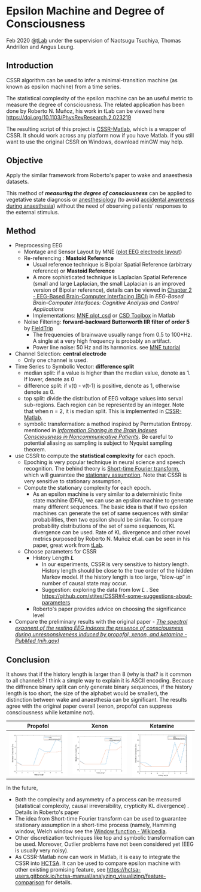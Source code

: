 # Epsilon Machine and Degree of Consciousness 

Feb 2020 @[tLab](https://sites.google.com/monash.edu/tlab/home) under the supervision of Naotsugu Tsuchiya, Thomas Andrillon and Angus Leung. 



## Introduction 

CSSR algorithm can be used to infer a minimal-transition machine (as known as epsilon machine) from a time series. 

The statistical complexity of the epsilon machine can be an useful metric to measure the degree of consciousness. The related application has been done by Roberto N. Muñoz, his work in tLab can be viewed here https://doi.org/10.1103/PhysRevResearch.2.023219 

The resulting script of this project is [CSSR-Matlab](https://github.com/randoruf/CSSR-Matlab), which is a wrapper of CSSR. It should work across any platform now if you have Matlab. If you still want to use the original CSSR on Windows, download minGW may help. 



## Objective

Apply the similar framework from Roberto's paper to wake and anaesthesia datasets. 

This method of ***measuring the degree of consciousness*** can be applied to vegetative state diagnosis or [anesthesiology](https://www.youtube.com/watch?v=K2dMqs7GfuI) (to avoid [accidental awareness during anaesthesia](https://www.bbc.com/news/magazine-38733131)) without the need of observing patients' responses to the external stimulus.  

 

## Method 

- Preprocessing EEG
	- Montage and Sensor Layout by MNE ([plot EEG electrode layout](https://mne.tools/stable/auto_tutorials/intro/plot_40_sensor_locations.html))
	- Re-referencing : **Mastoid Reference**
		- Usual reference technique is Bipolar Spatial Reference (arbitrary reference) or **Mastoid Reference**
		- A more sophisticated technique is Laplacian Spatial Reference (small and large Laplacian, the small Laplacian is an improved version of Bipolar reference), details can be viewed in [Chapter 2 - EEG-Based Brain-Computer Interfacing (BCI)](https://www.sciencedirect.com/science/article/pii/B9780128146873000028) in *EEG-Based Brain-Computer Interfaces: Cognitive Analysis and Control Applications* 
		- Implementations: [MNE plot_csd](https://mne.tools/stable/auto_examples/preprocessing/plot_eeg_csd.html) or [CSD Toolbox](https://psychophysiology.cpmc.columbia.edu/software/csdtoolbox/) in Matlab  
	- Noise Filtering: **forward-backward Butterworth IIR filter of order 5** by [FieldTrip](https://mne.tools/stable/auto_tutorials/discussions/plot_background_filtering.html)
		- The frequencies of brainwave usually range from 0.5 to 100+Hz. A single at a very high frequency is probably an artifact.  
		- Power line noise: 50 Hz and its harmonics. see [MNE tutorial](https://mne.tools/stable/auto_tutorials/preprocessing/plot_10_preprocessing_overview.html)
- Channel Selection: **central electrode** 
	- Only one channel is used. 
- Time Series to Symbolic Vector: **difference split** 
	- median split: if a value is higher than the median value, denote as 1. If lower, denote as 0 
	- difference split: if v(t) - v(t-1) is positive, denote as  1, otherwise denote as 0. 
	- top split: divide the distribution of EEG voltage values into serval sub-regions. Each region can be represented by an integer. Note that when n = 2, it is median split. This is implemented in [CSSR-Matlab](https://github.com/randoruf/CSSR-Matlab/blob/master/discretiser/multi_level_discretiser.m). 
	-  symbolic transformation:  a method inspired by Permutation Entropy. mentioned in [*Information Sharing in the Brain Indexes Consciousness in Noncommunicative Patients*](https://doi.org/10.1016/j.cub.2013.07.075). Be careful to potential aliasing as sampling is subject to Nyquist sampling theorem. 
- use CSSR to compute the **statistical complexity** for each epoch. 
	- Epoching is very popular technique in neural science and speech recognition. The behind theory is [Short-time Fourier transform](https://en.wikipedia.org/wiki/Short-time_Fourier_transform), which will guarantee the [stationary assumption](https://en.wikipedia.org/wiki/Stationary_process). Note that CSSR is very sensitive to stationary assumption, 
	- Compute the stationary complexity for each epoch. 
		- As an epsilon machine is very similar to a deterministic finite state machine (DFA), we can use an epsilon machine to generate many different sequences. The basic idea is that if two epsilon machines can generate the set of same sequences with similar probabilities,  then two epsilon should be similar. To compare probability distributions of the set of same sequences, KL divergence can be used. Rate of KL divergence and other novel metrics purposed by Roberto N. Muñoz et.al. can be seen in his paper, great work from [tLab](https://sites.google.com/monash.edu/tlab/).
	- Choose parameters for CSSR
		- History Length ***L***
			- In our experiments,  CSSR is very sensitive to history length. History length should be close to the true order of the hidden Markov model. If the history length is too large, “blow-up” in number of causal state may occur. 
			- Suggestion: exploring the data from low *L* . See <https://github.com/stites/CSSR#4-some-suggestions-about-parameters>
		- Roberto's paper provides advice on choosing the significance level 
-  Compare the preliminary results with the original paper - *[The spectral exponent of the resting EEG indexes the presence of consciousness during unresponsiveness induced by propofol, xenon, and ketamine - PubMed (nih.gov)](https://pubmed.ncbi.nlm.nih.gov/30639334/)*  





## Conclusion 

It shows that if the history length is larger than 8 (why is that? is it common to all channels? I think a simple way to explain it is ASCII encoding. Because the diffrence binary split can only generate binary sequences, if the history length is too short, the size of the alphabet would be smaller), the distinction between wake and anaesthesia can be significant. The results agree with the original paper overall (xenon, propofol can suppress consciousness while ketamine not). 

| Propofol                                                     | Xenon                                                   | Ketamine                                                |
| ------------------------------------------------------------ | ------------------------------------------------------- | ------------------------------------------------------- |
| <img src="image-20210205170652136.png" alt="image-20210205170652136" style="zoom:80%;" /> | ![image-20210205170700520](image-20210205170700520.png) | ![image-20210205170706280](image-20210205170706280.png) |



In the future, 

- Both the complexity and asymmetry of a process can be measured (statistical complexity, causal irreversibility, crypticity KL divergence) .  Details in Roberto's paper 
- The idea from Short-time Fourier transform can be used to guarantee stationary assumption in a short-time process (namely, Hamming window, Welch window see the [Window function - Wikipedia](https://en.wikipedia.org/wiki/Window_function). 
- Other discretization techniques like top and symbolic transformation can be used. Moreover, Outlier problems have not been considered yet (EEG is usually very noisy). 
- As CSSR-Matlab now can work in Matlab, it is easy to integrate the CSSR into [HCTSA](https://github.com/benfulcher/hctsa). It can be used to compare epsilon machine with other existing promising feature, see https://hctsa-users.gitbook.io/hctsa-manual/analyzing_visualizing/feature-comparison for details. 



